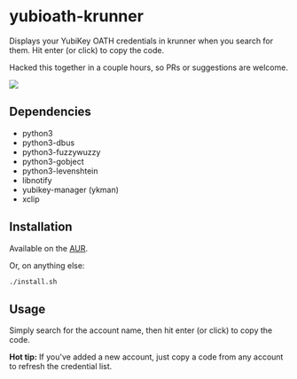 # yubioath-krunner

Displays your YubiKey OATH credentials in krunner when you search for them. Hit enter (or click) to copy the code.

Hacked this together in a couple hours, so PRs or suggestions are welcome.

![](https://i.imgur.com/wrrZR4T.gif)

## Dependencies

* python3
* python3-dbus
* python3-fuzzywuzzy
* python3-gobject
* python3-levenshtein
* libnotify
* yubikey-manager (ykman)
* xclip

## Installation

Available on the [AUR](https://aur.archlinux.org/packages/yubioath-krunner).

Or, on anything else:

```bash
./install.sh
```

## Usage

Simply search for the account name, then hit enter (or click) to copy the code.

**Hot tip:** If you've added a new account, just copy a code from any account to refresh the credential list.